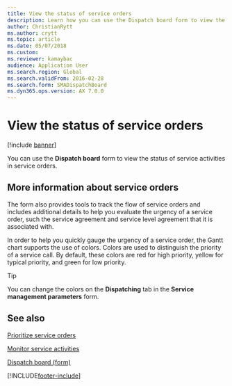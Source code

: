 ```yaml
---
title: View the status of service orders 
description: Learn how you can use the Dispatch board form to view the status of service activities in service orders, including an outline on service orders.
author: ChristianRytt
ms.author: crytt
ms.topic: article
ms.date: 05/07/2018
ms.custom:
ms.reviewer: kamaybac
audience: Application User
ms.search.region: Global
ms.search.validFrom: 2016-02-28
ms.search.form: SMADispatchBoard
ms.dyn365.ops.version: AX 7.0.0
---
```



# View the status of service orders 

[!include [banner](../includes/banner.md)]


You can use the **Dispatch board** form to view the status of service activities in service orders.

## More information about service orders

The form also provides tools to track the flow of service orders and includes additional details to help you evaluate the urgency of a service order, such the service agreement and service level agreement that it is associated with.

In order to help you quickly gauge the urgency of a service order, the Gantt chart supports the use of colors. Colors are used to distinguish the priority of a service call. By default, these colors are red for high priority, yellow for typical priority, and green for low priority.


> [!TIP]
> <P>You can change the colors on the <STRONG>Dispatching</STRONG> tab in the <STRONG>Service management parameters</STRONG> form.</P>



## See also

[Prioritize service orders](prioritize-service-orders.md)

[Monitor service activities](monitor-service-activities.md)

[Dispatch board (form)](https://technet.microsoft.com/library/hh242789\(v=ax.60\))

  




[!INCLUDE[footer-include](../../includes/footer-banner.md)]